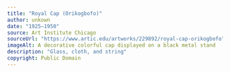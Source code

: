 ```yaml
---
title: "Royal Cap (Orikogbofo)"
author: unkown
date: "1925–1950"
source: Art Institute Chicago
sourceUrl: "https://www.artic.edu/artworks/229892/royal-cap-orikogbofo"
imageAlt: A decorative colorful cap displayed on a black metal stand
description: "Glass, cloth, and string"
copyright: Public Domain
---
```

